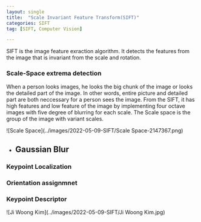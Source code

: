 ```yaml
---
layout: single
title:  "Scale Invariant Feature Transform(SIFT)"
categories: SIFT
tag: [SIFT, Computer Vision]

---
```


SIFT is the image feature exraction algorithm. It detects the features from the image that is invariant from the scale and rotation.

### Scale-Space extrema detection

When a person looks images, he looks the big chunk of the image or looks the detailed part of the image. In other words, entire picture and detailed part are both neccessary for a person sees the image. From the SIFT, it has high features and low feature of the image by implementing four octave images with five degree of blurring for each scale. The Scale space is the group of the image with variant scales. 



![Scale Space](../images/2022-05-09-SIFT/Scale Space-2147367.png)



- Gaussian Blur
  - 

### Keypoint Localization





### Orientation assignmnet





### Keypoint Descriptor

![Ji Woong Kim](../images/2022-05-09-SIFT/Ji Woong Kim.jpg)
